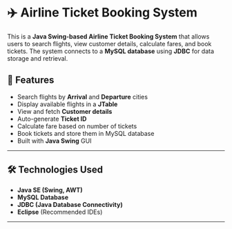 # ✈️ Airline Ticket Booking System

This is a **Java Swing-based Airline Ticket Booking System** that allows users to search flights, view customer details, calculate fares, and book tickets. The system connects to a **MySQL database** using **JDBC** for data storage and retrieval.

## 📌 Features

- Search flights by **Arrival** and **Departure** cities
- Display available flights in a **JTable**
- View and fetch **Customer details**
- Auto-generate **Ticket ID**
- Calculate fare based on number of tickets
- Book tickets and store them in MySQL database
- Built with **Java Swing** GUI

---

## 🛠️ Technologies Used

- **Java SE (Swing, AWT)**
- **MySQL Database**
- **JDBC (Java Database Connectivity)**
- **Eclipse** (Recommended IDEs)

---
